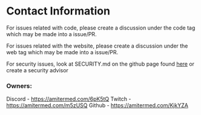 # Contact Information

For issues related with code, please
create a discussion under the code tag
which may be made into a issue/PR.

For issues related with the website,
please create a discussion under the 
web tag which may be made into a 
issue/PR. 

For security issues, look at 
SECURITY.md on the github page
found [here](https://github.com/TinnyTerr/tinnyterr.github.io)
or create a security advisor

### Owners:
Discord - https://amitermed.com/6pK5tQ 
Twitch - https://amitermed.com/m5zUSQ
Github - https://amitermed.com/KjkYZA

